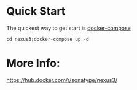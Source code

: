# Quick Start

The quickest way to get start is [docker-compose](https://docs.docker.com/compose/)  

`cd nexus3;docker-compose up -d`  

# More Info:

https://hub.docker.com/r/sonatype/nexus3/
